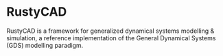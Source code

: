 # RustyCAD

RustyCAD is a framework for generalized dynamical systems modelling & simulation, a reference implementation of the General Dynamical Systems (GDS) modelling paradigm.
